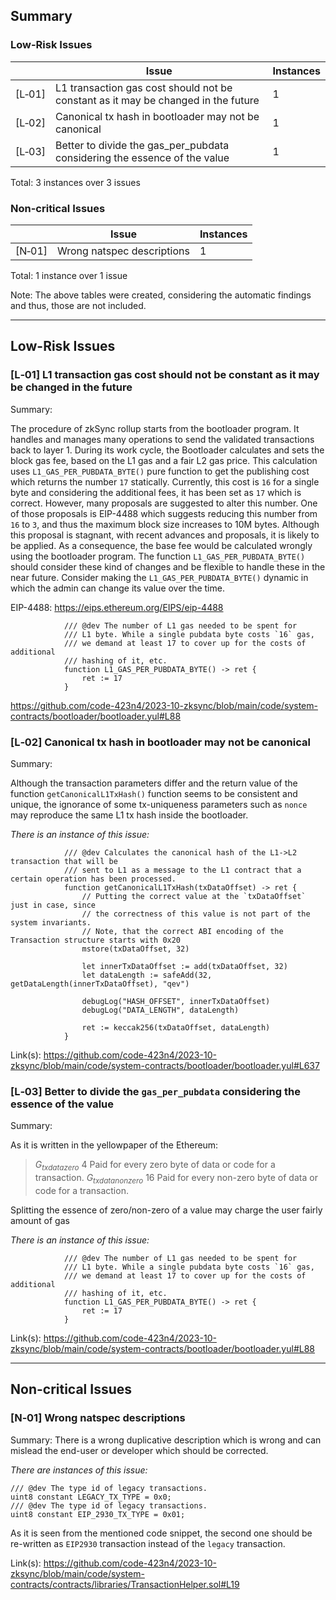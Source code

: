 ## Summary

### Low-Risk Issues

|  | Issue | Instances |
| --- | --- | --- |
| [L‑01] | L1 transaction gas cost should not be constant as it may be changed in the future | 1 |
| [L‑02] | Canonical tx hash in bootloader may not be canonical | 1 |
| [L‑03] | Better to divide the gas_per_pubdata considering the essence of the value | 1 |

Total: 3 instances over 3 issues

### Non-critical Issues

|  | Issue | Instances |
| --- | --- | --- |
| [N‑01] | Wrong natspec descriptions | 1 |

Total: 1 instance over 1 issue

Note: The above tables were created, considering the automatic findings and thus, those are not included.

---

## Low-Risk Issues

### [L‑01] **L1 transaction gas cost should not be constant as it may be changed in the future**

Summary:

The procedure of zkSync rollup starts from the bootloader program. It handles and manages many operations to send the validated transactions back to layer 1. During its work cycle, the Bootloader calculates and sets the block gas fee, based on the L1 gas and a fair L2 gas price. This calculation uses `L1_GAS_PER_PUBDATA_BYTE()` pure function to get the publishing cost which returns the number `17` statically.
Currently, this cost is `16` for a single byte and considering the additional fees, it has been set as `17` which is correct. However, many proposals are suggested to alter this number. One of those proposals is EIP-4488 which suggests reducing this number from `16` to `3`, and thus the maximum block size increases to 10M bytes. Although this proposal is stagnant, with recent advances and proposals, it is likely to be applied. As a consequence, the base fee would be calculated wrongly using the bootloader program. The function `L1_GAS_PER_PUBDATA_BYTE()` should consider these kind of changes and be flexible to handle these in the near future.
Consider making the `L1_GAS_PER_PUBDATA_BYTE()` dynamic in which the admin can change its value over the time.

EIP-4488:
https://eips.ethereum.org/EIPS/eip-4488

```Solidity
            /// @dev The number of L1 gas needed to be spent for
            /// L1 byte. While a single pubdata byte costs `16` gas, 
            /// we demand at least 17 to cover up for the costs of additional
            /// hashing of it, etc.
            function L1_GAS_PER_PUBDATA_BYTE() -> ret {
                ret := 17
            }
```

https://github.com/code-423n4/2023-10-zksync/blob/main/code/system-contracts/bootloader/bootloader.yul#L88

### [L‑02] **Canonical tx hash in bootloader may not be canonical**

Summary:

Although the transaction parameters differ and the return value of the function `getCanonicalL1TxHash()` function seems to be consistent and unique, the ignorance of some tx-uniqueness parameters such as `nonce` may reproduce the same L1 tx hash inside the bootloader.

*There is an instance of this issue:*

```solidity
            /// @dev Calculates the canonical hash of the L1->L2 transaction that will be
            /// sent to L1 as a message to the L1 contract that a certain operation has been processed.
            function getCanonicalL1TxHash(txDataOffset) -> ret {
                // Putting the correct value at the `txDataOffset` just in case, since 
                // the correctness of this value is not part of the system invariants.
                // Note, that the correct ABI encoding of the Transaction structure starts with 0x20
                mstore(txDataOffset, 32)

                let innerTxDataOffset := add(txDataOffset, 32)
                let dataLength := safeAdd(32, getDataLength(innerTxDataOffset), "qev")

                debugLog("HASH_OFFSET", innerTxDataOffset)
                debugLog("DATA_LENGTH", dataLength)

                ret := keccak256(txDataOffset, dataLength)
            }
```

Link(s): https://github.com/code-423n4/2023-10-zksync/blob/main/code/system-contracts/bootloader/bootloader.yul#L637


### [L‑03] **Better to divide the `gas_per_pubdata` considering the essence of the value**

Summary:

As it is written in the yellowpaper of the Ethereum:

> $G_{txdatazero}$     4 Paid for every zero byte of data or code for a transaction.
> $G_{txdatanonzero}$ 16 Paid for every non-zero byte of data or code for a transaction.

Splitting the essence of zero/non-zero of a value may charge the user fairly amount of gas

*There is an instance of this issue:*

```solidity
            /// @dev The number of L1 gas needed to be spent for
            /// L1 byte. While a single pubdata byte costs `16` gas, 
            /// we demand at least 17 to cover up for the costs of additional
            /// hashing of it, etc.
            function L1_GAS_PER_PUBDATA_BYTE() -> ret {
                ret := 17
            }
```

Link(s): https://github.com/code-423n4/2023-10-zksync/blob/main/code/system-contracts/bootloader/bootloader.yul#L88

---

## Non-critical Issues

### [N‑01] Wrong natspec descriptions

Summary: There is a wrong duplicative description which is wrong and can mislead the end-user or developer which should be corrected.

*There are instances of this issue:*

```solidity
/// @dev The type id of legacy transactions.
uint8 constant LEGACY_TX_TYPE = 0x0;
/// @dev The type id of legacy transactions.
uint8 constant EIP_2930_TX_TYPE = 0x01;
```
As it is seen from the mentioned code snippet, the second one should be re-written as `EIP2930` transaction instead of the `legacy` transaction.

Link(s): https://github.com/code-423n4/2023-10-zksync/blob/main/code/system-contracts/contracts/libraries/TransactionHelper.sol#L19
